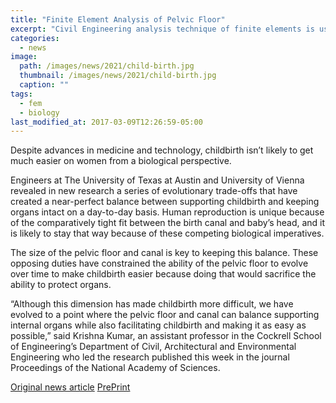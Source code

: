 ```yaml
---
title: "Finite Element Analysis of Pelvic Floor"
excerpt: "Civil Engineering analysis technique of finite elements is used for the first time to answer an evolutionary question"
categories:
  - news
image: 
  path: /images/news/2021/child-birth.jpg
  thumbnail: /images/news/2021/child-birth.jpg
  caption: ""
tags: 
  - fem
  - biology
last_modified_at: 2017-03-09T12:26:59-05:00
---
```


Despite advances in medicine and technology, childbirth isn’t likely to get much easier on women from a biological perspective.

Engineers at The University of Texas at Austin and University of Vienna revealed in new research a series of evolutionary trade-offs that have created a near-perfect balance between supporting childbirth and keeping organs intact on a day-to-day basis. Human reproduction is unique because of the comparatively tight fit between the birth canal and baby’s head, and it is likely to stay that way because of these competing biological imperatives.

The size of the pelvic floor and canal is key to keeping this balance. These opposing duties have constrained the ability of the pelvic floor to evolve over time to make childbirth easier because doing that would sacrifice the ability to protect organs.

“Although this dimension has made childbirth more difficult, we have evolved to a point where the pelvic floor and canal can balance supporting internal organs while also facilitating childbirth and making it as easy as possible,” said Krishna Kumar, an assistant professor in the Cockrell School of Engineering’s Department of Civil, Architectural and Environmental Engineering who led the research published this week in the journal Proceedings of the National Academy of Sciences.

[Original news article](https://news.utexas.edu/2021/04/22/why-the-human-body-has-not-evolved-to-make-childbirth-easier-or-has-it/)
[PrePrint]()